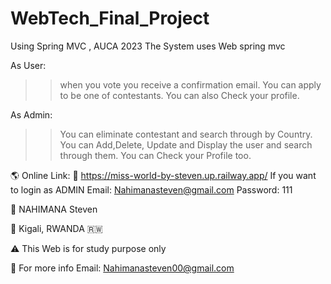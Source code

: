 # WebTech_Final_Project
Using Spring MVC , AUCA 2023
The System uses Web spring mvc

As User:
>> when you vote you receive a confirmation email.
>> You can apply to be one of contestants.
>> You can also Check your profile.

As Admin:
>> You can eliminate contestant and search through by Country.
>> You can Add,Delete, Update and Display the user and search through them.
>> You can Check your Profile too.

🌎 Online Link:
📎 https://miss-world-by-steven.up.railway.app/
If you want to login as ADMIN
Email: Nahimanasteven@gmail.com
Password: 111

🪪 NAHIMANA Steven 

📍 Kigali, RWANDA 🇷🇼 

⚠️ This Web is for study purpose only

📧  For more info Email: Nahimanasteven00@gmail.com 
